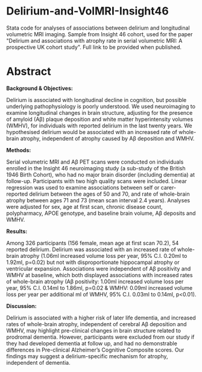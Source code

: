 # Delirium-and-VolMRI-Insight46
Stata code for analyses of associations between delirium and longitudinal volumetric MRI imaging. Sample from Insight 46 cohort, used for the paper "Delirium and associations with atrophy rate in serial volumetric MRI: A prospective UK cohort study". Full link to be provided when published.

# Abstract

**Background & Objectives:**

Delirium is associated with longitudinal decline in cognition, but possible underlying pathophysiology is poorly understood. We used neuroimaging to examine longitudinal changes in brain structure, adjusting for the presence of amyloid (Aβ) plaque deposition and white matter hyperintensity volumes (WMHV), for individuals with reported delirium in the last twenty years. We hypothesised delirium would be associated with an increased rate of whole-brain atrophy, independent of atrophy caused by Aβ deposition and WMHV.

**Methods:**

Serial volumetric MRI and Aβ PET scans were conducted on individuals enrolled in the Insight 46 neuroimaging study (a sub-study of the British 1946 Birth Cohort), who had no major brain disorder (including dementia) at follow-up. Participants with two high quality scans were included. Linear regression was used to examine associations between self or carer-reported delirium between the ages of 50 and 70, and rate of whole-brain atrophy between ages 71 and 73 (mean scan interval 2.4 years). Analyses were adjusted for sex, age at first scan, chronic disease count, polypharmacy, APOE genotype, and baseline brain volume, Aβ deposits and WMHV.

**Results:**

Among 326 participants (156 female, mean age at first scan 70.2), 54 reported delirium. Delirium was associated with an increased rate of whole-brain atrophy (1.06ml increased volume loss per year, 95% C.I. 0.20ml to 1.92ml, p=0.02) but not with disproportionate hippocampal atrophy or ventricular expansion. Associations were independent of Aβ positivity and WMHV at baseline, which both displayed associations with increased rates of whole-brain atrophy (Aβ positivity: 1.00ml increased volume loss per year, 95% C.I. 0.14ml to 1.86ml, p=0.02 & WMHV: 0.09ml increased volume loss per year per additional ml of WMHV, 95% C.I. 0.03ml to 0.14ml, p<0.01). 

**Discussion:**

Delirium is associated with a higher risk of later life dementia, and increased rates of whole-brain atrophy, independent of cerebral Aβ deposition and WMHV, may highlight pre-clinical changes in brain structure related to prodromal dementia. However, participants were excluded from our study if they had developed dementia at follow up, and had no demonstrable differences in Pre-clinical Alzheimer’s Cognitive Composite scores. Our findings may suggest a delirium-specific mechanism for atrophy, independent of dementia.
